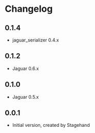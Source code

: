 # Changelog

## 0.1.4

- jaguar_serializer 0.4.x

## 0.1.2

- Jaguar 0.6.x

## 0.1.0

- Jaguar 0.5.x

## 0.0.1

- Initial version, created by Stagehand
